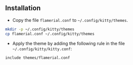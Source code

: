 ## Installation

-	Copy the file `flamerial.conf` to `~/.config/kitty/themes`.

```bash
mkdir -p ~/.config/kitty/themes
cp flamerial.conf ~/.config/kitty/themes
```

-	Apply the theme by adding the following rule in the file
	`~/.config/kitty/kitty.conf`:

```bash
include themes/flamerial.conf
```

